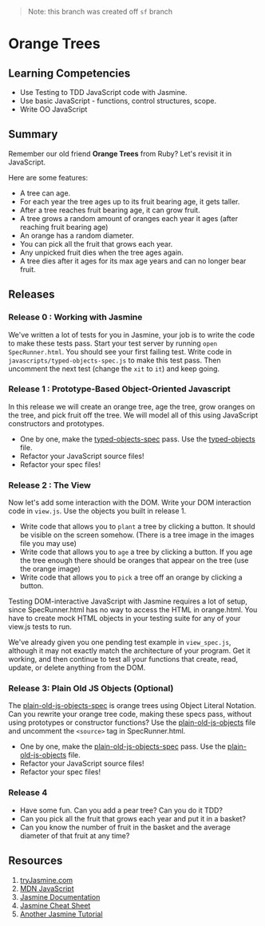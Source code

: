 > Note: this branch was created off `sf` branch

# Orange Trees

## Learning Competencies

* Use Testing to TDD JavaScript code with Jasmine.
* Use basic JavaScript - functions, control structures, scope.
* Write OO JavaScript

## Summary

Remember our old friend **Orange Trees** from Ruby? Let's revisit it in JavaScript.

Here are some features:
* A tree can age.
* For each year the tree ages up to its fruit bearing age, it gets taller.
* After a tree reaches fruit bearing age, it can grow fruit.
* A tree grows a random amount of oranges each year it ages (after reaching fruit bearing age)
* An orange has a random diameter.
* You can pick all the fruit that grows each year.
* Any unpicked fruit dies when the tree ages again.
* A tree dies after it ages for its max age years and can no longer bear fruit.

## Releases

### Release 0 : Working with Jasmine

We've written a lot of tests for you in Jasmine, your job is to write the code to
make these tests pass.  Start your test server by running `open SpecRunner.html`.
You should see your first failing test.  Write code in `javascripts/typed-objects-spec.js`
to make this test pass.  Then uncomment the next test (change the `xit` to `it`) and keep going.

### Release 1 : Prototype-Based Object-Oriented Javascript

In this release we will create an orange tree, age the tree, grow oranges
on the tree, and pick fruit off the tree.  We will model all of this using
JavaScript constructors and prototypes.


* One by one, make the
  [typed-objects-spec](./spec/javascripts/typed-objects-spec.js)
  pass. Use the
  [typed-objects](./javascripts/typed-objects.js) file.
* Refactor your JavaScript source files!
* Refactor your spec files!


### Release 2 : The View

Now let's add some interaction with the DOM. Write your DOM interaction code in
`view.js`. Use the objects you built in release 1.

* Write code that allows you to `plant` a tree by clicking a button. It should
  be visible on the screen somehow. (There is a tree image in the images file you may use)
* Write code that allows you to `age` a tree by clicking a button.  If you age the tree enough there should be oranges that appear on the tree (use the orange image)
* Write code that allows you to `pick` a tree off an orange by clicking a
  button.

Testing DOM-interactive JavaScript with Jasmine requires a lot of setup, since
SpecRunner.html has no way to access the HTML in orange.html. You have to create mock
HTML objects in your testing suite for any of your view.js tests to run.

We've already given you one pending test example in `view_spec.js`, although it may
not exactly match the architecture of your program. Get it working, and then continue to
test all your functions that create, read, update, or delete anything from the DOM.

### Release 3: Plain Old JS Objects (Optional)

The [plain-old-js-objects-spec](./spec/javascripts/plain-old-js-objects-spec.js) 
is orange trees using Object Literal Notation. Can you rewrite your orange tree
code, making these specs pass, without using prototypes or constructor functions? 
Use the [plain-old-js-objects](./javascripts/plain-old-js-objects.js) file and uncomment the `<source>` tag in SpecRunner.html.

* One by one, make the
  [plain-old-js-objects-spec](./spec/javascripts/plain-old-js-objects-spec.js)
  pass. Use the
  [plain-old-js-objects](./javascripts/plain-old-js-objects.js) file.
* Refactor your JavaScript source files!
* Refactor your spec files!

### Release 4

* Have some fun.  Can you add a pear tree? Can you do it TDD?
* Can you pick all the fruit that grows each year and put it in a basket?
* Can you know the number of fruit in the basket and the average diameter of that fruit at any time?

## Resources

1. [tryJasmine.com](http://tryjasmine.com)
1. [MDN JavaScript](https://developer.mozilla.org/en-US/docs/Web/JavaScript/Guide)
1. [Jasmine Documentation](http://pivotal.github.io/jasmine/)
1. [Jasmine Cheat Sheet](http://www.cheatography.com/citguy/cheat-sheets/jasmine-js-testing/)
1. [Another Jasmine Tutorial](http://evanhahn.com/how-do-i-jasmine/)
